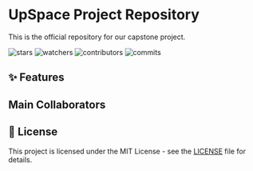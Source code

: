 # UpSpace Project Repository

 This is the official repository for our capstone project.

![stars](https://img.shields.io/github/stars/ivanreeve/capstone)
![watchers](https://img.shields.io/github/watchers/ivanreeve/capstone)
![contributors](https://img.shields.io/github/contributors/ivanreeve/capstone)
![commits](https://img.shields.io/github/commit-activity/w/ivanreeve/capstone)

## ✨ Features


## Main Collaborators


## 📄 License

This project is licensed under the MIT License - see the [LICENSE](LICENSE) file for details.
